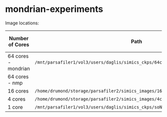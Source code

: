 # mondrian-experiments

Image locations:

| Number of Cores | Path | Ready to use? |
|---|---|---|
| 64 cores - mondrian | `/mnt/parsafiler1/vol3/users/daglis/simics_ckps/64core_machine/ready` | Ok |
| 64 cores - nmp | ` ` | No |
| 16 cores | `/home/drumond/storage/parsafiler2/simics_images/16_cores/base_16cores_64GB_ready` | No |
| 4 cores |  `/home/drumond/storage/parsafiler2/simics_images/4cores/ready_4cores_4GB_LDD` |  No |
| 1 core |   `/mnt/parsafiler1/vol3/users/daglis/simics_ckps/soNuma1core/before_writeWQEntries` | Ok |

